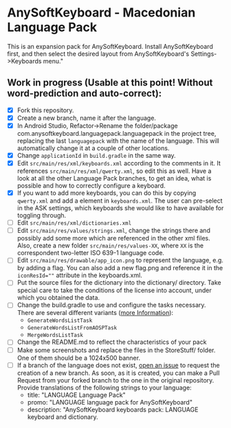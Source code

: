 # AnySoftKeyboard - Macedonian Language Pack

This is an expansion pack for AnySoftKeyboard.
Install AnySoftKeyboard first, and then select the desired layout from AnySoftKeyboard's Settings->Keyboards menu."

## Work in progress (**Usable at this point!** Without word-prediction and auto-correct):
- [x] Fork this repository.
- [x] Create a new branch, name it after the language.
- [x] In Android Studio, Refactor->Rename the folder/package com.anysoftkeyboard.languagepack.languagepack in the project tree, replacing the last `languagepack` with the name of the language. This will automatically change it at a couple of other locations.
- [x] Change `applicationId` in `build.gradle` in the same way.
- [x] Edit `src/main/res/xml/keyboards.xml` according to the comments in it. It references `src/main/res/xml/qwerty.xml`, so edit this as well. Have a look at all the other Language Pack branches, to get an idea, what is possible and how to correctly configure a keyboard.
- [x] If you want to add more keyboards, you can do this by copying `qwerty.xml` and add a <keyboard> element in `keyboards.xml`. The user can pre-select in the ASK settings, which keyboards she would like to have available for toggling through.
- [ ] Edit `src/main/res/xml/dictionaries.xml`
- [ ] Edit `src/main/res/values/strings.xml`, change the strings there and possibly add some more which are referenced in the other xml files. Also, create a new folder `src/main/res/values-XX`, where `XX` is the correspondent two-letter ISO 639-1 language code.
- [ ] Edit `src/main/res/drawable/app_icon.png` to represent the language, e.g. by adding a flag. You can also add a new flag.png and reference it in the `iconResId=""` attribute in the keyboards.xml.
- [ ] Put the source files for the dictionary into the dictionary/ directory. Take special care to take the conditions of the license into account, under which you obtained the data.
- [ ] Change the build.gradle to use and configure the tasks necessary. There are several different variants ([more Information](https://github.com/AnySoftKeyboard/AnySoftKeyboardTools/blob/master/README.md)):
    * `GenerateWordsListTask`
    * `GenerateWordsListFromAOSPTask`
    * `MergeWordsListTask`
- [ ] Change the README.md to reflect the characteristics of your pack
- [ ] Make some screenshots and replace the files in the StoreStuff/ folder. One of them should be a 1024x500 banner.
- [ ] If a branch of the language does not exist, [open an issue](https://github.com/AnySoftKeyboard/LanguagePack/issues/new) to request the creation of a new branch. As soon, as it is created, you can make a Pull Request from your forked branch to the one in the original repository. Provide translations of the following strings to your language:
    * title: "LANGUAGE Language Pack"
    * promo: "LANGUAGE language pack for AnySoftKeyboard"
    * description: "AnySoftKeyboard keyboards pack:
      LANGUAGE keyboard and dictionary.
